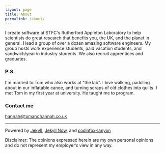 ```yaml
---
layout: page
title: About
permalink: /about/
---
```


I create software at STFC's Rutherford Appleton Laboratory to help scientists do great research that benefits you, the UK, and the planet in general. I lead a group of over a dozen amazing software engineers. My group hosts work experience students, paid vacation students, and sandwich/year in industry students. We also recruit apprentices and graduates.


### P.S.

I'm married to Tom who also works at "the lab". I love walking, paddling about in our inflatable canoe, and turning scraps of old clothes into quilts. I met Tom in my first year at university. He taught me to program.


### Contact me
[hannah@tomandhannah.co.uk](mailto:hannah@tomandhannah.co.uk)

---

Powered by [Jekyll](http://jekyllrb.com/), [Jekyll Now](https://github.com/barryclark/jekyll-now/), and [codinfox-lanyon](http://codinfox.github.io/)

Disclaimer: The opinions expressed herein are my own personal opinions and do not represent my employer’s view in any way.
